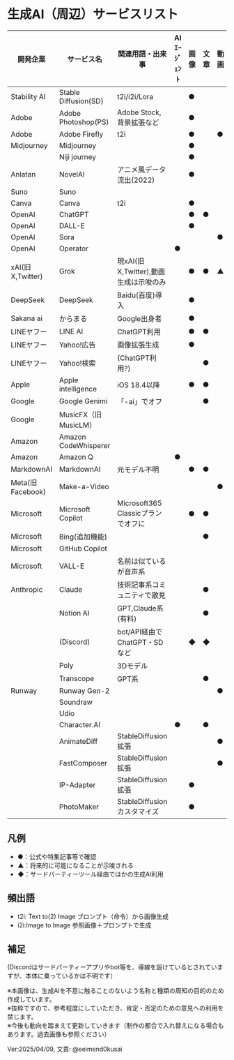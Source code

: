 # 生成AI（周辺）サービスリスト

| 開発企業            | サービス名                | 関連用語・出来事                    | AIｴｰｼﾞｪﾝﾄ | 画像 | 文章 | 動画 | 音楽　音声 | プログラム | その他 |
|-----------------|----------------------|-----------------------------|-----------|----|----|----|-------|-------|-----|
| Stability AI    | Stable Diffusion(SD) | t2i/i2i/Lora                |           | ●  |    |    |       |       |     |
| Adobe           | Adobe Photoshop(PS)  | Adobe Stock,背景拡張など          |           | ●  |    |    |       |       |     |
| Adobe           | Adobe Firefly        | t2i                         |           | ●  |    | ●  |       |       |     |
| Midjourney      | Midjourney           |                             |           | ●  |    |    |       |       |     |
|                 | Niji journey         |                             |           | ●  |    |    |       |       |     |
| Anlatan         | NovelAI              | アニメ風データ流出(2022)             |           | ●  |    |    |       |       |     |
| Suno            | Suno                 |                             |           |    |    |    | ●     |       |     |
| Canva           | Canva                | t2i                         |           | ●  |    |    | ●     |       |     |
| OpenAI          | ChatGPT              |                             |           | ●  | ●  |    |       |       |     |
| OpenAI          | DALL-E               |                             |           | ●  |    |    |       |       |     |
| OpenAI          | Sora                 |                             |           |    |    | ●  |       |       |     |
| OpenAI          | Operator             |                             | ●         |    |    |    |       |       |     |
| xAI(旧X,Twitter) | Grok                 | 現xAI(旧X,Twitter),動画生成は示唆のみ  |           | ●  | ●  | ▲  |       |       |     |
| DeepSeek        | DeepSeek             | Baidu(百度)導入                 |           | ●  |    |    |       |       |     |
| Sakana ai       | からまる                 | Google出身者                   |           | ●  |    |    |       |       |     |
| LINEヤフー         | LINE AI              | ChatGPT利用                   |           | ●  | ●  |    |       |       |     |
| LINEヤフー         | Yahoo!広告             | 画像拡張生成                      |           | ●  |    |    |       |       |     |
| LINEヤフー         | Yahoo!検索             | (ChatGPT利用?)                |           |    | ●  |    |       |       |     |
| Apple           | Apple intelligence   | iOS 18.4以降                  |           | ●  | ●  |    |       |       |     |
| Google          | Google Genimi        | 「-ai」でオフ                    |           |    | ●  |    |       |       |     |
| Google          | MusicFX（旧MusicLM）    |                             |           |    |    |    | ●     |       |     |
| Amazon          | Amazon CodeWhisperer |                             |           |    |    |    |       | ●     |     |
| Amazon          | Amazon Q             |                             | ●         |    |    |    |       |       |     |
| MarkdownAI      | MarkdownAI           | 元モデル不明                      |           | ●  | ●  |    |       |       |     |
| Meta(旧Facebook) | Make-a-Video         |                             |           |    |    | ●  |       |       |     |
| Microsoft       | Microsoft Copilot    | Microsoft365 Classicプランでオフに |           | ●  | ●  |    |       |       |     |
| Microsoft       | Bing(追加機能)           |                             |           |    | ●  |    |       |       |     |
| Microsoft       | GitHub Copilot       |                             |           |    |    |    |       | ●     |     |
| Microsoft       | VALL-E               | 名前は似ているが音声系                 |           |    |    |    | ●     |       |     |
| Anthropic       | Claude               | 技術記事系コミュニティで散見              |           |    | ●  |    |       |       |     |
|                 | Notion AI            | GPT,Claude系(有料)             |           |    | ●  |    |       |       |     |
|                 | (Discord)            | bot/API経由でChatGPT・SDなど      |           | ◆  | ◆  |    |       |       | ◆   |
|                 | Poly                 | 3Dモデル                       |           |    |    |    |       |       | ●   |
|                 | Transcope            | GPT系                        |           |    | ●  |    |       |       |     |
| Runway          | Runway Gen-2         |                             |           |    |    | ●  |       |       |     |
|                 | Soundraw             |                             |           |    |    |    | ●     |       |     |
|                 | Udio                 |                             |           |    |    |    | ●     |       |     |
|                 | Character.AI         |                             | ●         |    | ●  |    |       |       |     |
|                 | AnimateDiff          | StableDiffusion拡張           |           |    |    | ●  |       |       |     |
|                 | FastComposer         | StableDiffusion拡張           |           |    |    | ●  |       |       |     |
|                 | IP-Adapter           | StableDiffusion拡張           |           | ●  |    |    |       |       |     |
|                 | PhotoMaker           | StableDiffusionカスタマイズ       |           | ●  |    |    |       |       |     |


## 凡例

- ●：公式や特集記事等で確認
- ▲：将来的に可能になることが示唆される
- ◆：サードパーティーツール経由でほかの生成AI利用

## 頻出語

- t2i: Text to(2) Image プロンプト（命令）から画像生成
- i2i:Image to Image 参照画像＋プロンプトで生成  

## 補足

(Discordはサードパーティーアプリやbot等を、導線を設けているとされていますが、本体に乗っているかは不明です）  

※本画像は、生成AIを不意に触ることのないよう名称と種類の周知の目的のため作成しています。  
※抜粋ですので、参考程度にしていただき、肯定・否定のための意見への利用を禁じます。  
※今後も動向を踏まえて更新していきます（制作の都合で入れ替えになる場合もあります。過去画像も参照ください）

Ver:2025/04/09, 文責: @eeimend0kusai
